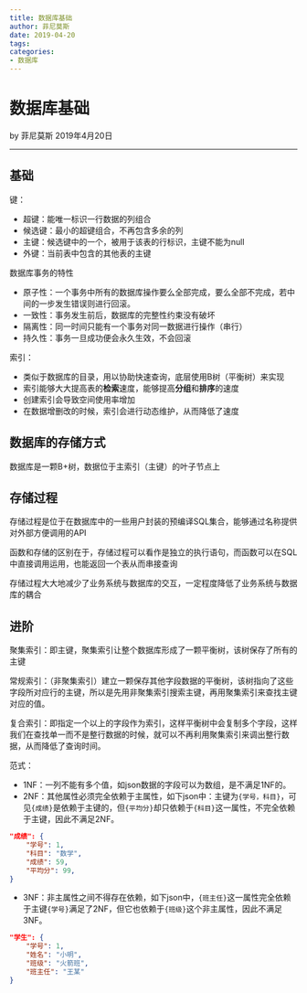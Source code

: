 ```yaml
---
title: 数据库基础
author: 菲尼莫斯
date: 2019-04-20
tags:
categories:
- 数据库
---
```


# 数据库基础

by 菲尼莫斯 2019年4月20日

---

## 基础

键：
* 超键：能唯一标识一行数据的列组合
* 候选键：最小的超键组合，不再包含多余的列
* 主键：候选键中的一个，被用于该表的行标识，主键不能为null
* 外键：当前表中包含的其他表的主键

数据库事务的特性
* 原子性：一个事务中所有的数据库操作要么全部完成，要么全部不完成，若中间的一步发生错误则进行回滚。
* 一致性：事务发生前后，数据库的完整性约束没有破坏
* 隔离性：同一时间只能有一个事务对同一数据进行操作（串行）
* 持久性：事务一旦成功便会永久生效，不会回滚

索引：
* 类似于数据库的目录，用以协助快速查询，底层使用B树（平衡树）来实现
* 索引能够大大提高表的**检索**速度，能够提高**分组**和**排序**的速度
* 创建索引会导致空间使用率增加
* 在数据增删改的时候，索引会进行动态维护，从而降低了速度

## 数据库的存储方式

数据库是一颗B+树，数据位于主索引（主键）的叶子节点上

## 存储过程

存储过程是位于在数据库中的一些用户封装的预编译SQL集合，能够通过名称提供对外部方便调用的API

函数和存储的区别在于，存储过程可以看作是独立的执行语句，而函数可以在SQL中直接调用运用，也能返回一个表从而串接查询

存储过程大大地减少了业务系统与数据库的交互，一定程度降低了业务系统与数据库的耦合

## 进阶

聚集索引：即主键，聚集索引让整个数据库形成了一颗平衡树，该树保存了所有的主键

常规索引：（非聚集索引）建立一颗保存其他字段数据的平衡树，该树指向了这些字段所对应行的主键，所以是先用非聚集索引搜索主键，再用聚集索引来查找主键对应的值。

复合索引：即指定一个以上的字段作为索引，这样平衡树中会复制多个字段，这样我们在查找单一而不是整行数据的时候，就可以不再利用聚集索引来调出整行数据，从而降低了查询时间。

范式：
* 1NF：一列不能有多个值，如json数据的字段可以为数组，是不满足1NF的。
* 2NF：其他属性必须完全依赖于主属性，如下json中：主键为`{学号，科目}`，可见`{成绩}`是依赖于主键的，但`{平均分}`却只依赖于`{科目}`这一属性，不完全依赖于主键，因此不满足2NF。
```json
"成绩": {
    "学号": 1,
    "科目": "数学",
    "成绩": 59,
    "平均分": 99,
}
```
* 3NF：非主属性之间不得存在依赖，如下json中，`{班主任}`这一属性完全依赖于主键`{学号}`满足了2NF，但它也依赖于`{班级}`这个非主属性，因此不满足3NF。
```json
"学生": {
    "学号": 1,
    "姓名": "小明",
    "班级": "火箭班",
    "班主任": "王某"
}
```
